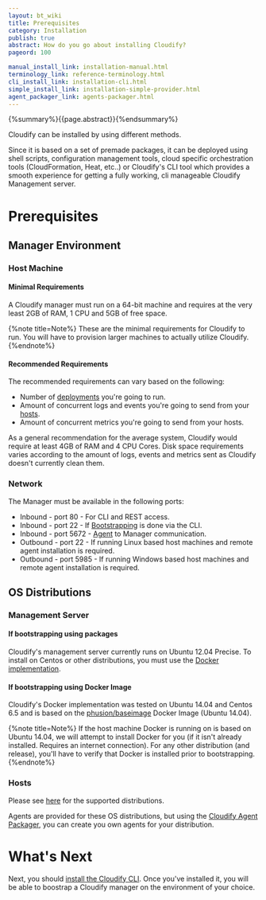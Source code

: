 ```yaml
---
layout: bt_wiki
title: Prerequisites
category: Installation
publish: true
abstract: How do you go about installing Cloudify?
pageord: 100

manual_install_link: installation-manual.html
terminology_link: reference-terminology.html
cli_install_link: installation-cli.html
simple_install_link: installation-simple-provider.html
agent_packager_link: agents-packager.html
---
```

{%summary%}{{page.abstract}}{%endsummary%}

Cloudify can be installed by using different methods.

Since it is based on a set of premade packages, it can be deployed using shell scripts, configuration management tools, cloud specific orchestration tools (CloudFormation, Heat, etc..) or Cloudify's CLI tool which provides a smooth experience for getting a fully working, cli manageable Cloudify Management server.

# Prerequisites

## Manager Environment

### Host Machine

#### Minimal Requirements
A Cloudify manager must run on a 64-bit machine and requires at the very least 2GB of RAM, 1 CPU and 5GB of free space.

{%note title=Note%}
These are the minimal requirements for Cloudify to run. You will have to provision larger machines to actually utilize Cloudify.
{%endnote%}

#### Recommended Requirements
The recommended requirements can vary based on the following:
* Number of [deployments]({{page.terminology_link}}#deployment) you're going to run.
* Amount of concurrent logs and events you're going to send from your [hosts]({{page.terminology_link}}#host).
* Amount of concurrent metrics you're going to send from your hosts.

As a general recommendation for the average system, Cloudify would require at least 4GB of RAM and 4 CPU Cores. Disk space requirements varies according to the amount of logs, events and metrics sent as Cloudify doesn't currently clean them.

### Network
The Manager must be available in the following ports:

* Inbound - port 80 - For CLI and REST access.
* Inbound - port 22 - If [Bootstrapping]({{page.terminology_link}}#bootstrapping) is done via the CLI.
* Inbound - port 5672 - [Agent]({{page.terminology_link}}#agent) to Manager communication.
* Outbound - port 22 - If running Linux based host machines and remote agent installation is required.
* Outbound - port 5985 - If running Windows based host machines and remote agent installation is required.

## OS Distributions

### Management Server

#### If bootstrapping using packages
Cloudify's management server currently runs on Ubuntu 12.04 Precise. To install on Centos or other distributions, you must use the [Docker](https://www.docker.com/) [implementation](installation-bootstrapping.html#bootstrapping-using-docker).

#### If bootstrapping using Docker Image
Cloudify's Docker implementation was tested on Ubuntu 14.04 and Centos 6.5 and is based on the [phusion/baseimage](https://github.com/phusion/baseimage-docker) Docker Image (Ubuntu 14.04).

{%note title=Note%}
If the host machine Docker is running on is based on Ubuntu 14.04, we will attempt to install Docker for you (if it isn't already installed. Requires an internet connection). For any other distribution (and release), you'll have to verify that Docker is installed prior to bootstrapping.
{%endnote%}

### Hosts
Please see [here](agents-description.html#provided-agent-packages) for the supported distributions.

Agents are provided for these OS distributions, but using the [Cloudify Agent Packager]({{page.agent_packager_link}}), you can create you own agents for your distribution.

# What's Next

Next, you should [install the Cloudify CLI](installation-cli.html). Once you've installed it, you will be able to boostrap a Cloudify manager on the environment of your choice.
